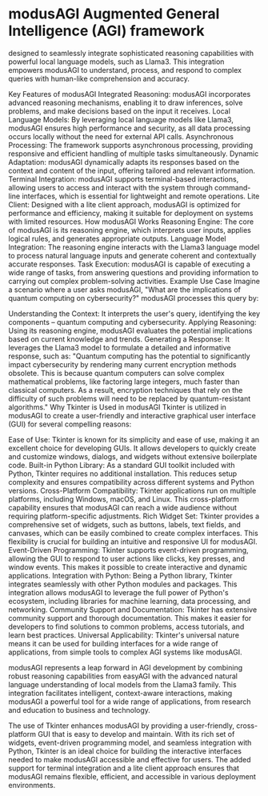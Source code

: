 # modusAGI Augmented General Intelligence (AGI) framework
designed to seamlessly integrate sophisticated reasoning capabilities with powerful local language models, such as Llama3. This integration empowers modusAGI to understand, process, and respond to complex queries with human-like comprehension and accuracy.

Key Features of modusAGI
Integrated Reasoning: modusAGI incorporates advanced reasoning mechanisms, enabling it to draw inferences, solve problems, and make decisions based on the input it receives.
Local Language Models: By leveraging local language models like Llama3, modusAGI ensures high performance and security, as all data processing occurs locally without the need for external API calls.
Asynchronous Processing: The framework supports asynchronous processing, providing responsive and efficient handling of multiple tasks simultaneously.
Dynamic Adaptation: modusAGI dynamically adapts its responses based on the context and content of the input, offering tailored and relevant information.
Terminal Integration: modusAGI supports terminal-based interactions, allowing users to access and interact with the system through command-line interfaces, which is essential for lightweight and remote operations.
Lite Client: Designed with a lite client approach, modusAGI is optimized for performance and efficiency, making it suitable for deployment on systems with limited resources.
How modusAGI Works
Reasoning Engine: The core of modusAGI is its reasoning engine, which interprets user inputs, applies logical rules, and generates appropriate outputs.
Language Model Integration: The reasoning engine interacts with the Llama3 language model to process natural language inputs and generate coherent and contextually accurate responses.
Task Execution: modusAGI is capable of executing a wide range of tasks, from answering questions and providing information to carrying out complex problem-solving activities.
Example Use Case
Imagine a scenario where a user asks modusAGI, "What are the implications of quantum computing on cybersecurity?" modusAGI processes this query by:

Understanding the Context: It interprets the user's query, identifying the key components – quantum computing and cybersecurity.
Applying Reasoning: Using its reasoning engine, modusAGI evaluates the potential implications based on current knowledge and trends.
Generating a Response: It leverages the Llama3 model to formulate a detailed and informative response, such as:
"Quantum computing has the potential to significantly impact cybersecurity by rendering many current encryption methods obsolete. This is because quantum computers can solve complex mathematical problems, like factoring large integers, much faster than classical computers. As a result, encryption techniques that rely on the difficulty of such problems will need to be replaced by quantum-resistant algorithms."
Why Tkinter is Used in modusAGI
Tkinter is utilized in modusAGI to create a user-friendly and interactive graphical user interface (GUI) for several compelling reasons:

Ease of Use: Tkinter is known for its simplicity and ease of use, making it an excellent choice for developing GUIs. It allows developers to quickly create and customize windows, dialogs, and widgets without extensive boilerplate code.
Built-in Python Library: As a standard GUI toolkit included with Python, Tkinter requires no additional installation. This reduces setup complexity and ensures compatibility across different systems and Python versions.
Cross-Platform Compatibility: Tkinter applications run on multiple platforms, including Windows, macOS, and Linux. This cross-platform capability ensures that modusAGI can reach a wide audience without requiring platform-specific adjustments.
Rich Widget Set: Tkinter provides a comprehensive set of widgets, such as buttons, labels, text fields, and canvases, which can be easily combined to create complex interfaces. This flexibility is crucial for building an intuitive and responsive UI for modusAGI.
Event-Driven Programming: Tkinter supports event-driven programming, allowing the GUI to respond to user actions like clicks, key presses, and window events. This makes it possible to create interactive and dynamic applications.
Integration with Python: Being a Python library, Tkinter integrates seamlessly with other Python modules and packages. This integration allows modusAGI to leverage the full power of Python's ecosystem, including libraries for machine learning, data processing, and networking.
Community Support and Documentation: Tkinter has extensive community support and thorough documentation. This makes it easier for developers to find solutions to common problems, access tutorials, and learn best practices.
Universal Applicability: Tkinter's universal nature means it can be used for building interfaces for a wide range of applications, from simple tools to complex AGI systems like modusAGI.

modusAGI represents a leap forward in AGI development by combining robust reasoning capabilities from easyAGI with the advanced natural language understanding of local models from the Llama3 family. This integration facilitates intelligent, context-aware interactions, making modusAGI a powerful tool for a wide range of applications, from research and education to business and technology.

The use of Tkinter enhances modusAGI by providing a user-friendly, cross-platform GUI that is easy to develop and maintain. With its rich set of widgets, event-driven programming model, and seamless integration with Python, Tkinter is an ideal choice for building the interactive interfaces needed to make modusAGI accessible and effective for users. The added support for terminal integration and a lite client approach ensures that modusAGI remains flexible, efficient, and accessible in various deployment environments.
